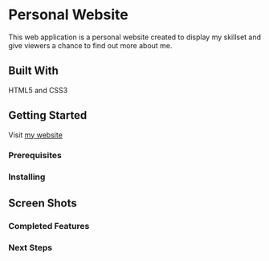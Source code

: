 # Personal Website

This web application is a personal website created to display my skillset and give viewers a chance to find out more about me.

## Built With

HTML5 and CSS3

## Getting Started

Visit [my website](https://tim-heck.github.io/personal-website/)

### Prerequisites

### Installing

## Screen Shots

### Completed Features

### Next Steps

